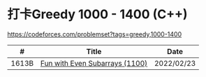 
# 打卡Greedy 1000 - 1400 (C++)
https://codeforces.com/problemset?tags=greedy,1000-1400 <br/>

|  #  | Title           |    Date  | 
|-----|---------------- | --------------- |
|  1613B  |[Fun with Even Subarrays (1100) ](https://github.com/JunBinLiang/Codeforce/blob/main/code/1613B.txt)   |2022/02/23|
